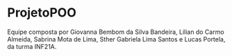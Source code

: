 # ProjetoPOO
Equipe composta por Giovanna Bembom da Silva Bandeira, Lilian do Carmo Almeida, Sabrina Mota de Lima, Sther Gabriela Lima Santos e Lucas Portela, da turma INF21A.
